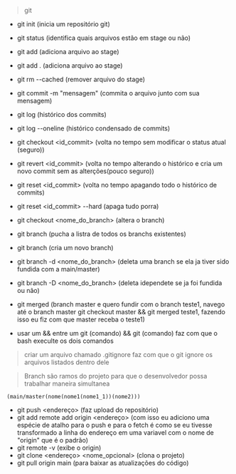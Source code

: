> git

- git init (inicia um repositório git)
- git status (identifica quais arquivos estão em stage ou não)
- git add <file> (adiciona arquivo ao stage)
- git add . (adiciona arquivo ao stage)
- git rm --cached <file> (remover arquivo do stage)
- git commit -m "mensagem" (commita o arquivo junto com sua mensagem)
- git log (histórico dos commits)
- git log --oneline (histórico condensado de commits)
- git checkout <id_commit> (volta no tempo sem modificar o status atual (seguro))
- git revert <id_commit> (volta no tempo alterando o histórico e cria um novo commit sem as alterções(pouco seguro))
- git reset <id_commit> (volta no tempo apagando todo o histórico de commits)
- git reset <id_commit> --hard (apaga tudo porra)
- git checkout <nome_do_branch> (altera o branch)
- git branch (pucha a listra de todos os branchs existentes)
- git branch <nome> (cria um novo branch)
- git branch -d <nome_do_branch> (deleta uma branch se ela ja tiver sido fundida com a main/master)
- git branch -D <nome_do_branch> (deleta idependete se ja foi fundida ou não)
- git merged <nome> (branch master e quero fundir com o branch teste1, navego até o branch master git checkout master && git merged teste1, fazendo isso eu fiz com que master receba o teste1)

- usar um && entre um git (comando) && git (comando) faz com que o bash execulte os dois comandos

> criar um arquivo chamado .gitignore faz com que o git ignore os arquivos listados dentro dele

> Branch são ramos do projeto para que o desenvolvedor possa trabalhar maneira simultanea

`(main/master(nome(nome1(nome1_1))(nome2)))      
`

- git push <endereço> <branch> (faz upload do repositório)
- git add remote add origin <endereço> (com isso eu adiciono uma espécie de atalho para o push e para o fetch é como se eu tivesse transformado a linha do endereço em uma variavel com o nome de "origin" que é o padrão)
- git remote -v (exibe o origin)
- git clone <endereço> <nome_opcional> (clona o projeto)
- git pull origin main (para baixar as atualizações do código)